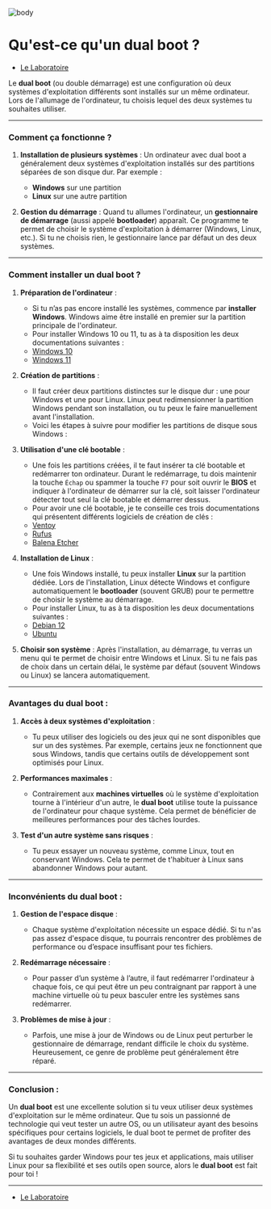 ![body](https://banzaihobby.com/cdn/shop/files/Aoshima_Initial_D_Takumi_Fujiwara_AE86_Trueno_Project_D_Specification_-_BanzaiHobby-254450.jpg?v=1717061182&width=1100)

# Qu'est-ce qu'un dual boot ?

- [Le Laboratoire](/Docs.md)

Le **dual boot** (ou double démarrage) est une configuration où deux systèmes d'exploitation différents sont installés sur un même ordinateur. Lors de l'allumage de l'ordinateur, tu choisis lequel des deux systèmes tu souhaites utiliser.

---

### Comment ça fonctionne ?

1. **Installation de plusieurs systèmes** :
   Un ordinateur avec dual boot a généralement deux systèmes d'exploitation installés sur des partitions séparées de son disque dur. Par exemple :
   - **Windows** sur une partition
   - **Linux** sur une autre partition

2. **Gestion du démarrage** :
   Quand tu allumes l'ordinateur, un **gestionnaire de démarrage** (aussi appelé **bootloader**) apparaît. Ce programme te permet de choisir le système d'exploitation à démarrer (Windows, Linux, etc.). Si tu ne choisis rien, le gestionnaire lance par défaut un des deux systèmes.

---

### Comment installer un **dual boot** ?

1. **Préparation de l'ordinateur** :
   - Si tu n’as pas encore installé les systèmes, commence par **installer Windows**. Windows aime être installé en premier sur la partition principale de l'ordinateur.
   - Pour installer Windows 10 ou 11, tu as à ta disposition les deux documentations suivantes :
   - [Windows 10](./docs-win10.md)
   - [Windows 11](./docs-win11.md)
   
2. **Création de partitions** :
   - Il faut créer deux partitions distinctes sur le disque dur : une pour Windows et une pour Linux. Linux peut redimensionner la partition Windows pendant son installation, ou tu peux le faire manuellement avant l'installation.
   - Voici les étapes à suivre pour modifier les partitions de disque sous Windows :

3. **Utilisation d'une clé bootable** :
   - Une fois les partitions créées, il te faut insérer ta clé bootable et redémarrer ton ordinateur. Durant le redémarrage, tu dois maintenir la touche `Échap` ou spammer la touche `F7` pour soit ouvrir le **BIOS** et indiquer à l'ordinateur de démarrer sur la clé, soit laisser l'ordinateur détecter tout seul la clé bootable et démarrer dessus.
   - Pour avoir une clé bootable, je te conseille ces trois documentations qui présentent différents logiciels de création de clés :
   - [Ventoy](/Outils/docs-ventoy.md)
   - [Rufus](/Outils/docs-rufus.md)
   - [Balena Etcher](/Outils/docs-balenaetcher.md)

4. **Installation de Linux** :
   - Une fois Windows installé, tu peux installer **Linux** sur la partition dédiée. Lors de l'installation, Linux détecte Windows et configure automatiquement le **bootloader** (souvent GRUB) pour te permettre de choisir le système au démarrage.
   - Pour installer Linux, tu as à ta disposition les deux documentations suivantes :
   - [Debian 12](./docs-debian12.md)
   - [Ubuntu](./docs-ubuntu.md)

5. **Choisir son système** :
   Après l'installation, au démarrage, tu verras un menu qui te permet de choisir entre Windows et Linux. Si tu ne fais pas de choix dans un certain délai, le système par défaut (souvent Windows ou Linux) se lancera automatiquement.

---

### Avantages du **dual boot** :

1. **Accès à deux systèmes d'exploitation** :
   - Tu peux utiliser des logiciels ou des jeux qui ne sont disponibles que sur un des systèmes. Par exemple, certains jeux ne fonctionnent que sous Windows, tandis que certains outils de développement sont optimisés pour Linux.

2. **Performances maximales** :
   - Contrairement aux **machines virtuelles** où le système d'exploitation tourne à l'intérieur d'un autre, le **dual boot** utilise toute la puissance de l'ordinateur pour chaque système. Cela permet de bénéficier de meilleures performances pour des tâches lourdes.

3. **Test d'un autre système sans risques** :
   - Tu peux essayer un nouveau système, comme Linux, tout en conservant Windows. Cela te permet de t'habituer à Linux sans abandonner Windows pour autant.

---

### Inconvénients du **dual boot** :

1. **Gestion de l'espace disque** :
   - Chaque système d'exploitation nécessite un espace dédié. Si tu n'as pas assez d'espace disque, tu pourrais rencontrer des problèmes de performance ou d’espace insuffisant pour tes fichiers.

2. **Redémarrage nécessaire** :
   - Pour passer d’un système à l’autre, il faut redémarrer l'ordinateur à chaque fois, ce qui peut être un peu contraignant par rapport à une machine virtuelle où tu peux basculer entre les systèmes sans redémarrer.

3. **Problèmes de mise à jour** :
   - Parfois, une mise à jour de Windows ou de Linux peut perturber le gestionnaire de démarrage, rendant difficile le choix du système. Heureusement, ce genre de problème peut généralement être réparé.

---

### Conclusion :

Un **dual boot** est une excellente solution si tu veux utiliser deux systèmes d'exploitation sur le même ordinateur. Que tu sois un passionné de technologie qui veut tester un autre OS, ou un utilisateur ayant des besoins spécifiques pour certains logiciels, le dual boot te permet de profiter des avantages de deux mondes différents.

Si tu souhaites garder Windows pour tes jeux et applications, mais utiliser Linux pour sa flexibilité et ses outils open source, alors le **dual boot** est fait pour toi !

---
- [Le Laboratoire](/Docs.md)
